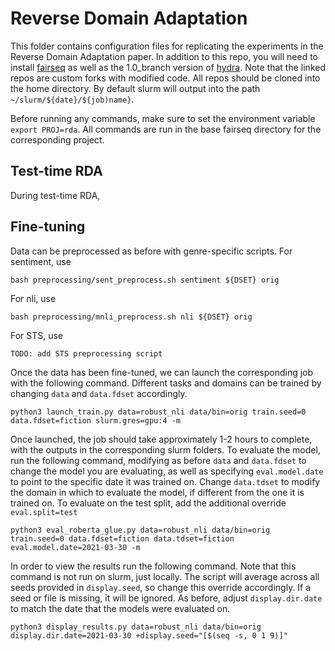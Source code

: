 # Reverse Domain Adaptation

This folder contains configuration files for replicating the experiments in the Reverse Domain Adaptation paper. In addition to this repo, you will need to install [fairseq](https://github.com/nng555/fairseq-ssmba) as well as the 1.0_branch version of [hydra](https://github.com/nng555/hydra/tree/origin/1.0_branch). Note that the linked repos are custom forks with modified code. All repos should be cloned into the home directory. By default slurm will output into the path
`~/slurm/${date}/${job)name}`. 

Before running any commands, make sure to set the environment variable `export PROJ=rda`. All commands are run in the base fairseq directory for the corresponding project.

## Test-time RDA

During test-time RDA,  

## Fine-tuning

Data can be preprocessed as before with genre-specific scripts. For sentiment, use

`bash preprocessing/sent_preprocess.sh sentiment ${DSET} orig`

For nli, use 

`bash preprocessing/mnli_preprocess.sh nli ${DSET} orig`

For STS, use

`TODO: add STS preprocessing script`

Once the data has been fine-tuned, we can launch the corresponding job with the following command. Different tasks and domains can be trained by changing `data` and `data.fdset` accordingly.

`python3 launch_train.py data=robust_nli data/bin=orig train.seed=0 data.fdset=fiction slurm.gres=gpu:4 -m`

Once launched, the job should take approximately 1-2 hours to complete, with the outputs in the corresponding slurm folders. To evaluate the model, run the following command, modifying as before `data` and `data.fdset` to change the model you are evaluating, as well as specifying `eval.model.date` to point to the specific date it was trained on. Change `data.tdset` to modify the domain in which to evaluate the model, if different from the one it is trained on. To evaluate on the test split, add the additional override `eval.split=test`

`python3 eval_roberta_glue.py data=robust_nli data/bin=orig train.seed=0 data.fdset=fiction data.tdset=fiction eval.model.date=2021-03-30 -m`

In order to view the results run the following command. Note that this command is not run on slurm, just locally. The script will average across all seeds provided in `display.seed`, so change this override accordingly. If a seed or file is missing, it will be ignored. As before, adjust `display.dir.date` to match the date that the models were evaluated on.

`python3 display_results.py data=robust_nli data/bin=orig display.dir.date=2021-03-30 +display.seed="[$(seq -s, 0 1 9)]"`

